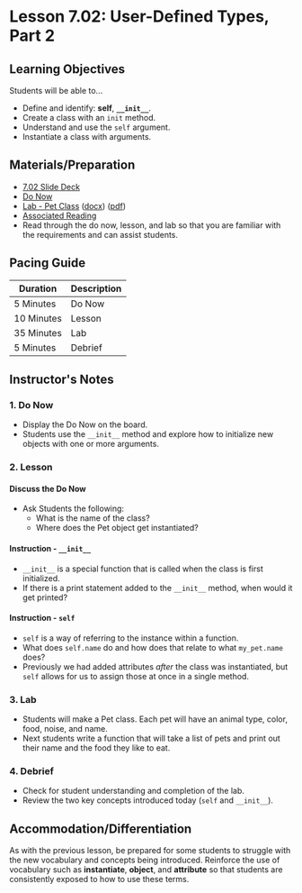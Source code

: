 # Lesson 7.02: User-Defined Types, Part 2

## Learning Objectives

Students will be able to...

* Define and identify: **self**, **`__init__`**.
* Create a class with an `init` method.
* Understand and use the `self` argument.
* Instantiate a class with arguments.

## Materials/Preparation

* [7.02 Slide Deck](https://github.com/Areson/2nd-semester-introduction-to-computer-science/raw/master/units/7_unit/slidedecks/Intro%20Python%207.02%20TEALS.pptx)
* [Do Now][]
* [Lab - Pet Class][] ([docx][]) ([pdf][])
* [Associated Reading](https://tealsk12.github.io/2nd-semester-introduction-to-computer-science/readings.md#associatedreadings/7.2)
* Read through the do now, lesson, and lab so that you are familiar with the requirements and can assist students.

## Pacing Guide

| **Duration**   | **Description** |
| ---------- | ----------- |
| 5 Minutes  | Do Now      |
| 10 Minutes | Lesson      |
| 35 Minutes | Lab         |
| 5 Minutes | Debrief  |

## Instructor's Notes

### 1. Do Now

* Display the Do Now on the board.
* Students use the `__init__` method and explore how to initialize new objects with one or more arguments.

### 2. Lesson

#### Discuss the Do Now

* Ask Students the following:
  * What is the name of the class?
  * Where does the Pet object get instantiated?

#### Instruction - `__init__`

* `__init__` is a special function that is called when the class is first initialized.
* If there is a print statement added to the `__init__` method, when would it get printed?

#### Instruction - `self`

* `self` is a way of referring to the instance within a function.
* What does `self.name` do and how does that relate to what `my_pet.name` does?
* Previously we had added attributes *after* the class was instantiated, but `self` allows for us to assign those at once in a single method.

### 3. Lab

* Students will make a Pet class. Each pet will have an animal type, color, food, noise, and name.
* Next students write a function that will take a list of pets and print out their name and the food they like to eat.

### 4. Debrief

* Check for student understanding and completion of the lab.
* Review the two key concepts introduced today (`self` and `__init__`).

## Accommodation/Differentiation

As with the previous lesson, be prepared for some students to struggle with the new vocabulary and concepts being introduced. Reinforce the use of vocabulary such as **instantiate**, **object**, and **attribute** so that students are consistently exposed to how to use these terms.  

[Do Now]:do_now.md
[Lab - Pet Class]:lab.md

[pdf]: https://github.com/Areson/2nd-semester-introduction-to-computer-science/raw/master/units/7_unit/02_lesson/lab.pdf
[docx]: https://github.com/Areson/2nd-semester-introduction-to-computer-science/raw/master/units/7_unit/02_lesson/lab.docx
